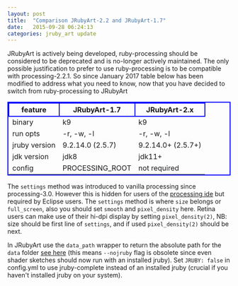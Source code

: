 ```yaml
---
layout: post
title:  "Comparison JRubyArt-2.2 and JRubyArt-1.7"
date:   2015-09-28 06:24:13
categories: jruby_art update
---
```


JRubyArt is actively being developed, ruby-processing should be considered to be deprecated and is no-longer actively maintained.  The only possible justification to prefer to use ruby-processing is to be compatible with processing-2.2.1. So since January 2017 table below has been modified to address what you need to know, now that you have decided to switch from ruby-processing to JRubyArt

<style>
table{
    border-collapse: collapse;
    border-spacing: 0;
    border:2px solid #0000FF;
}

th{
    border:2px solid #0000FF;
}
</style>

|feature       |  JRubyArt-1.7     |  JRubyArt-2.x           |
|----------    |---------------    |-----------              |
|binary        |k9                 |k9                       |
|run opts      |-r, -w, -l         |-r, -w, -l               |
|jruby version |9.2.14.0 (2.5.7)    |9.2.14.0+  (2.5.7+)       |
|jdk version   |jdk8               |jdk11+                   |
|config        |PROCESSING_ROOT    |not required             |


The `settings` method was introduced to vanilla processing since processing-3.0. However this is hidden for users of the [processing ide][settings] but required by Eclipse users. The `settings` method is where `size` belongs or `full_screen`, also you should set `smooth` and `pixel_density` here. Retina users can make use of their hi-dpi display by setting `pixel_density(2)`, NB: size should be first line of `settings`, and if used `pixel_density(2)` should be next.

In JRubyArt use the `data_path` wrapper to return the absolute path for the `data` folder [see here][here] (this means `--nojruby` flag is obsolete since even shader sketches should now run with an installed jruby). Set `JRUBY: false` in config.yml to use jruby-complete instead of an installed jruby (crucial if you haven't installed jruby on your system).

[settings]:https://processing.org/reference/settings_.html
[here]:{{site.github.url}}/data_path/
